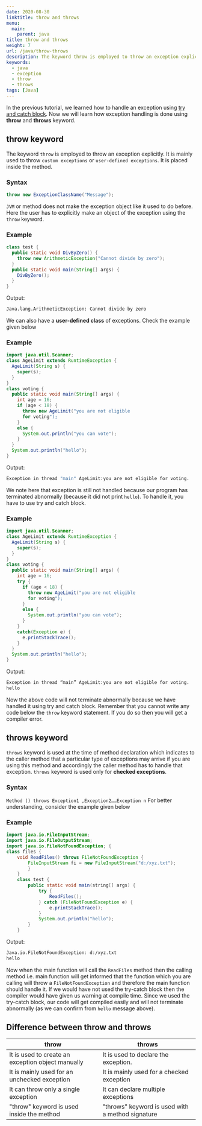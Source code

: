 ```yaml
---
date: 2020-08-30
linktitle: throw and throws
menu:
  main:
    parent: java
title: throw and throws
weight: 7
url: /java/throw-throws
description: The keyword throw is employed to throw an exception explicitly. It is mainly used to throw custom exceptions or user-defined exceptions.
keywords:
  - java
  - exception
  - throw
  - throws
tags: [Java]  
---
```

In the previous tutorial, we learned how to handle an exception using [try and catch block](/java/exception-handling/#try-and-catch/). Now we will learn how exception handling is done using **throw** and **throws** keyword.

## throw keyword
The keyword `throw` is employed to throw an exception explicitly. It is mainly used to throw `custom exceptions` or `user-defined exceptions`. It is placed inside the method.

### Syntax
```java
throw new ExceptionClassName("Message");
```
`JVM` or method does not make the exception object like it used to do before. Here the user has to explicitly make an object of the exception using the `throw` keyword.

### Example
```java
class test {
  public static void DivByZero() {
    throw new ArithmeticException("Cannot divide by zero");
  }
  public static void main(String[] args) {
    DivByZero();
  }
}
```
Output: 
```bash
Java.lang.ArithmeticException: Cannot divide by zero
```
We can also have a **user-defined class** of exceptions. Check the example given below
### Example
```java
import java.util.Scanner;
class AgeLimit extends RuntimeException {
  AgeLimit(String s) {
    super(s);
  }
}
class voting {
  public static void main(String[] args) {
    int age = 16;
    if (age < 18) {
      throw new AgeLimit("you are not eligible
      for voting");
    }
    else {
      System.out.println("you can vote");
    }
  }
  System.out.println("hello");
}
```
Output:
```bash
Exception in thread "main" AgeLimit:you are not eligible for voting.
```
We note here that exception is still not handled because our program has terminated abnormally (because it did not print `hello`). To handle it, you have to use try and catch block.

### Example
```java
import java.util.Scanner;
class AgeLimit extends RuntimeException {
  AgeLimit(String s) {
    super(s);
  }
}
class voting {
  public static void main(String[] args) {
    int age = 16;
    try {
      if (age < 18) {
        throw new AgeLimit("you are not eligible
        for voting");
      }
      else {
        System.out.println("you can vote");
      }
    }
    catch(Exception e) {
      e.printStackTrace();
    }
  }
  System.out.println("hello");
}
```
Output:
```bash
Exception in thread “main” AgeLimit:you are not eligible for voting.
hello 
```
Now the above code will not terminate abnormally because we have handled it using try and catch block. Remember that you cannot write any code below the `throw` keyword statement. If you do so then you will get a compiler error.

## throws keyword
`throws` keyword is used at the time of method declaration which indicates to the caller method that a particular type of exceptions may arrive if you are using this method and accordingly the caller method has to handle that exception. `throws` keyword is used only for **checked exceptions**.
### Syntax
`Method () throws Exception1 ,Exception2……Exception n`
For better understanding, consider the example given below
### Example
```java
import java.io.FileInputStream;
import java.io.FileOutputStream;
import java.io.FileNotFoundException; {
class files {
    void ReadFiles() throws FileNotFoundException {
        FileInputStream fi = new FileInputStream("d:/xyz.txt");
        }
    }
    class test {
        public static void main(string[] args) {
            try {
                ReadFiles();
            } catch (FileNotFoundException e) {
                e.printStackTrace();
            }
            System.out.println("hello");
        }
    }
```
Output:
```bash
Java.io.FileNotFoundException: d:/xyz.txt
hello 
```
Now when the main function will call the `ReadFiles` method then the calling method i.e. main function will get informed that the function which you are calling will throw a `FileNotFoundException` and therefore the main function should handle it. If we would have not used the try-catch block then the compiler would have given us warning at compile time. Since we used the try-catch block, our code will get compiled easily and will not terminate abnormally (as we can confirm from `hello` message above).

## Difference between throw and throws
| throw                                             | throws                                           |
|---------------------------------------------------|--------------------------------------------------|
| It is used to create an exception object manually | It is used to declare the exception.             |
| It is mainly used for an unchecked exception      | It is mainly used for a checked exception        |
| It can throw only a single exception              | It can declare multiple exceptions               |
| "throw" keyword is used inside the method         | "throws" keyword is used with a method signature |
